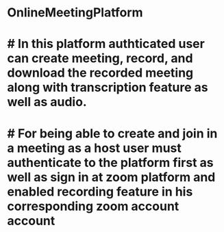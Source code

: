 # OnlineMeetingPlatform
# # In this platform authticated user can create meeting, record, and download the recorded meeting along with transcription feature as well as audio. 
# # For being able to create and join in a meeting as a host user must authenticate to the platform first as well as sign in at zoom platform and enabled recording feature in his corresponding zoom account account
